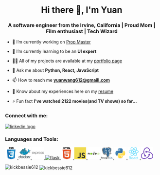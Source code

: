 <h1 align="center">Hi there 👋, I'm Yuan</h1>
<h3 align="center">A software engineer from the Irvine, California | Proud Mom | Film enthusiast | Tech Wizard </h3>


- 🔭 I’m currently working on [Prop Master](https://prop-master.onrender.com/)

- 🌱 I’m currently learning to be an **UI expert**

- 👨‍💻 All of my projects are available at my [portfolio page]()

- 💬 Ask me about **Python, React, JavaScript**

- 📫 How to reach me **yuanwang612@gmaill.com**

- 📄 Know about my experiences here on my [resume](https://docs.google.com/document/d/1iXxUEL6hx4sZkifkp4cTL4ACdIMVh5aPVYTyxHZWrFA/edit?usp=sharing)

- ⚡ Fun fact **I've watched 2122 movies(and TV shows) so far...**

<h3 align="left">Connect with me:</h3>
<div align="left">
  <a href="https://www.linkedin.com/in/yuan-wang-80613052" target="_blank">
    <img src="https://img.shields.io/static/v1?message=LinkedIn&logo=linkedin&label=&color=0077B5&logoColor=white&labelColor=&style=for-the-badge" height="35" alt="linkedin logo"  />
  </a>
</div>

<h3 align="left">Languages and Tools:</h3>
<p align="left"> <a href="https://www.w3schools.com/css/" target="_blank" rel="noreferrer"> <img src="https://raw.githubusercontent.com/devicons/devicon/master/icons/css3/css3-original-wordmark.svg" alt="css3" width="40" height="40"/> </a> <a href="https://www.docker.com/" target="_blank" rel="noreferrer"> <img src="https://raw.githubusercontent.com/devicons/devicon/master/icons/docker/docker-original-wordmark.svg" alt="docker" width="40" height="40"/> </a> <a href="https://expressjs.com" target="_blank" rel="noreferrer"> <img src="https://raw.githubusercontent.com/devicons/devicon/master/icons/express/express-original-wordmark.svg" alt="express" width="40" height="40"/> </a> <a href="https://flask.palletsprojects.com/" target="_blank" rel="noreferrer"> <img src="https://www.vectorlogo.zone/logos/pocoo_flask/pocoo_flask-icon.svg" alt="flask" width="40" height="40"/> </a> <a href="https://www.w3.org/html/" target="_blank" rel="noreferrer"> <img src="https://raw.githubusercontent.com/devicons/devicon/master/icons/html5/html5-original-wordmark.svg" alt="html5" width="40" height="40"/> </a> <a href="https://developer.mozilla.org/en-US/docs/Web/JavaScript" target="_blank" rel="noreferrer"> <img src="https://raw.githubusercontent.com/devicons/devicon/master/icons/javascript/javascript-original.svg" alt="javascript" width="40" height="40"/> </a> <a href="https://nodejs.org" target="_blank" rel="noreferrer"> <img src="https://raw.githubusercontent.com/devicons/devicon/master/icons/nodejs/nodejs-original-wordmark.svg" alt="nodejs" width="40" height="40"/> </a> <a href="https://www.postgresql.org" target="_blank" rel="noreferrer"> <img src="https://raw.githubusercontent.com/devicons/devicon/master/icons/postgresql/postgresql-original-wordmark.svg" alt="postgresql" width="40" height="40"/> </a> <a href="https://www.python.org" target="_blank" rel="noreferrer"> <img src="https://raw.githubusercontent.com/devicons/devicon/master/icons/python/python-original.svg" alt="python" width="40" height="40"/> </a> <a href="https://reactjs.org/" target="_blank" rel="noreferrer"> <img src="https://raw.githubusercontent.com/devicons/devicon/master/icons/react/react-original-wordmark.svg" alt="react" width="40" height="40"/> </a> <a href="https://redux.js.org" target="_blank" rel="noreferrer"> <img src="https://raw.githubusercontent.com/devicons/devicon/master/icons/redux/redux-original.svg" alt="redux" width="40" height="40"/> </a> </p>

<p><img align="left" src="https://github-readme-stats.vercel.app/api/top-langs?username=kickbessie612&show_icons=true&locale=en&layout=compact" alt="kickbessie612" /></p>

<p>&nbsp;<img align="center" src="https://github-readme-stats.vercel.app/api?username=kickbessie612&show_icons=true&locale=en" alt="kickbessie612" /></p>
